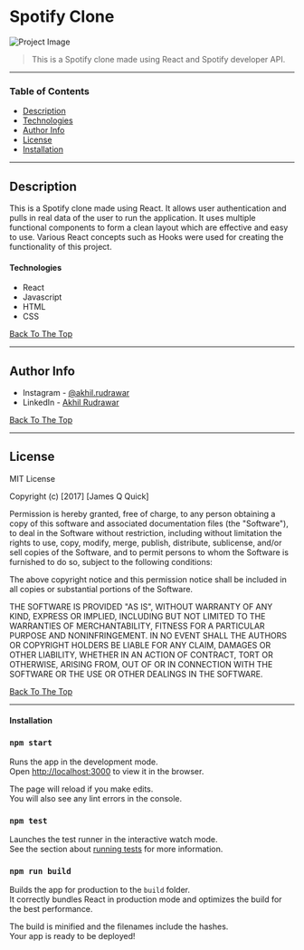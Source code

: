 # Spotify Clone

![Project Image](project-image-url)

> This is a Spotify clone made using React and Spotify developer API.

---

### Table of Contents

- [Description](#description)
- [Technologies](#technology)
- [Author Info](#author-info)
- [License](#license)
- [Installation](#installation)



---

## Description

This is a Spotify clone made using React. It allows user authentication and pulls in real data of the user to run the application. It uses multiple functional components to form a clean layout which are effective and easy to use. Various React concepts such as Hooks were used for creating the functionality of this project.

#### Technologies

- React
- Javascript
- HTML
- CSS

[Back To The Top](#read-me-template)

---


## Author Info

- Instagram - [@akhil.rudrawar](https://www.instagram.com/akhil.rudrawar)
- LinkedIn - [Akhil Rudrawar](https://www.linkedin.com/in/akhil-rudrawar-b17423192/)

[Back To The Top](#read-me-template)

---

## License

MIT License

Copyright (c) [2017] [James Q Quick]

Permission is hereby granted, free of charge, to any person obtaining a copy
of this software and associated documentation files (the "Software"), to deal
in the Software without restriction, including without limitation the rights
to use, copy, modify, merge, publish, distribute, sublicense, and/or sell
copies of the Software, and to permit persons to whom the Software is
furnished to do so, subject to the following conditions:

The above copyright notice and this permission notice shall be included in all
copies or substantial portions of the Software.

THE SOFTWARE IS PROVIDED "AS IS", WITHOUT WARRANTY OF ANY KIND, EXPRESS OR
IMPLIED, INCLUDING BUT NOT LIMITED TO THE WARRANTIES OF MERCHANTABILITY,
FITNESS FOR A PARTICULAR PURPOSE AND NONINFRINGEMENT. IN NO EVENT SHALL THE
AUTHORS OR COPYRIGHT HOLDERS BE LIABLE FOR ANY CLAIM, DAMAGES OR OTHER
LIABILITY, WHETHER IN AN ACTION OF CONTRACT, TORT OR OTHERWISE, ARISING FROM,
OUT OF OR IN CONNECTION WITH THE SOFTWARE OR THE USE OR OTHER DEALINGS IN THE
SOFTWARE.

[Back To The Top](#read-me-template)

---


#### Installation

### `npm start`

Runs the app in the development mode.<br />
Open [http://localhost:3000](http://localhost:3000) to view it in the browser.

The page will reload if you make edits.<br />
You will also see any lint errors in the console.

### `npm test`

Launches the test runner in the interactive watch mode.<br />
See the section about [running tests](https://facebook.github.io/create-react-app/docs/running-tests) for more information.

### `npm run build`

Builds the app for production to the `build` folder.<br />
It correctly bundles React in production mode and optimizes the build for the best performance.

The build is minified and the filenames include the hashes.<br />
Your app is ready to be deployed!






